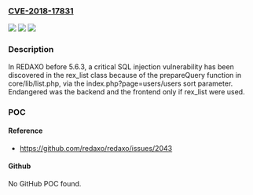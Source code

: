 ### [CVE-2018-17831](https://cve.mitre.org/cgi-bin/cvename.cgi?name=CVE-2018-17831)
![](https://img.shields.io/static/v1?label=Product&message=n%2Fa&color=blue)
![](https://img.shields.io/static/v1?label=Version&message=n%2Fa&color=blue)
![](https://img.shields.io/static/v1?label=Vulnerability&message=n%2Fa&color=brighgreen)

### Description

In REDAXO before 5.6.3, a critical SQL injection vulnerability has been discovered in the rex_list class because of the prepareQuery function in core/lib/list.php, via the index.php?page=users/users sort parameter. Endangered was the backend and the frontend only if rex_list were used.

### POC

#### Reference
- https://github.com/redaxo/redaxo/issues/2043

#### Github
No GitHub POC found.

